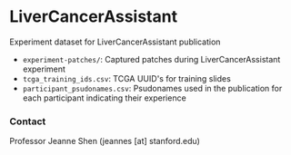 # LiverCancerAssistant

Experiment dataset for LiverCancerAssistant publication

- `experiment-patches/`: Captured patches during LiverCancerAssistant experiment
- `tcga_training_ids.csv`: TCGA UUID's for training slides
- `participant_psudonames.csv`: Psudonames used in the publication for each participant indicating their experience

### Contact
Professor Jeanne Shen (jeannes [at] stanford.edu)
